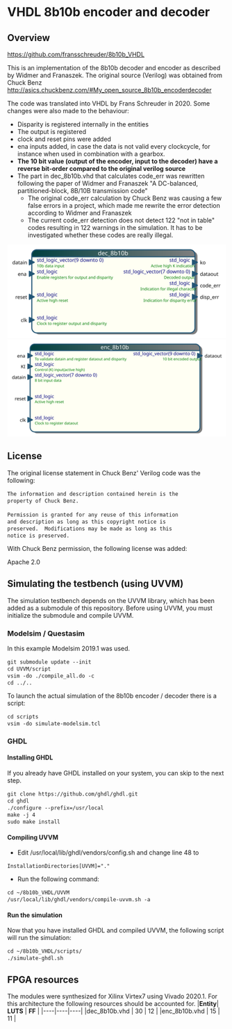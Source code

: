 # VHDL 8b10b encoder and decoder

## Overview

https://github.com/fransschreuder/8b10b_VHDL

This is an implementation of the 8b10b decoder and encoder as described by  Widmer and Franaszek.
The original source (Verilog) was obtained from Chuck Benz http://asics.chuckbenz.com/#My_open_source_8b10b_encoderdecoder

The code was translated into VHDL by Frans Schreuder in 2020. Some changes were also made to the behaviour:
 * Disparity is registered internally in the entities
 * The output is registered 
 * clock and reset pins were added
 * ena inputs added, in case the data is not valid every clockcycle, for instance when used in combination with a gearbox. 
 * **The 10 bit value (output of the encoder, input to the decoder) have a reverse bit-order compared to the original verilog source**
 * The part in dec_8b10b.vhd that calculates code_err was rewritten following the paper of Widmer and Franaszek "A DC-balanced, partitioned-block, 8B/10B transmission code"
   * The original code_err calculation by Chuck Benz was causing a few false errors in a project, which made me rewrite the error detection according to Widmer and Franaszek
   * The current code_err detection does not detect 122 "not in table" codes resulting in 122 warnings in the simulation. It has to be investigated whether these codes are really illegal.

![8b10b decoder: dec_8b10b.vhd](./images/dec_8b10b.svg)
![8b10b encoder: enc_8b10b.vhd](./images/enc_8b10b.svg)

## License
The original license statement in Chuck Benz' Verilog code was the following:
```
The information and description contained herein is the
property of Chuck Benz.

Permission is granted for any reuse of this information
and description as long as this copyright notice is
preserved.  Modifications may be made as long as this
notice is preserved.
```
With Chuck Benz permission, the following license was added:

Apache 2.0

## Simulating the testbench (using UVVM)
The simulation testbench depends on the UVVM library, which has been added 
as a submodule of this repository. Before using UVVM, you must initialize 
the submodule and compile UVVM. 
### Modelsim / Questasim
In this example Modelsim 2019.1 was used.
```
git submodule update --init
cd UVVM/script
vsim -do ./compile_all.do -c
cd ../..
```
To launch the actual simulation of the 8b10b encoder / decoder there is a script:
```
cd scripts
vsim -do simulate-modelsim.tcl
```
### GHDL
#### Installing GHDL
If you already have GHDL installed on your system, you can skip to the next step.
```
git clone https://github.com/ghdl/ghdl.git
cd ghdl
./configure --prefix=/usr/local
make -j 4
sudo make install
```
#### Compiling UVVM
* Edit /usr/local/lib/ghdl/vendors/config.sh and change line 48 to 
```
InstallationDirectories[UVVM]="."
```
* Run the following command:
```
cd ~/8b10b_VHDL/UVVM
/usr/local/lib/ghdl/vendors/compile-uvvm.sh -a
```
#### Run the simulation
Now that you have installed GHDL and compiled UVVM, the following script will run the simulation:
```
cd ~/8b10b_VHDL/scripts/
./simulate-ghdl.sh
```
## FPGA resources
The modules were synthesized for Xilinx Virtex7 using Vivado 2020.1. For this architecture the following resources should be accounted for.
|**Entity**| **LUTS** | **FF** |
|----|----|----|
|dec_8b10b.vhd | 30 | 12 |
|enc_8b10b.vhd | 15 | 11 |
